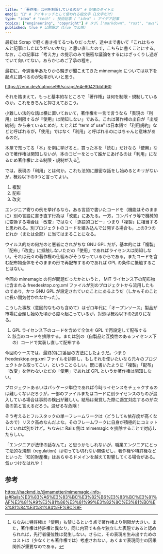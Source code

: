```yaml
---
title: "「著作権」は何を制限しているのか" # 記事のタイトル
emoji: "🤔" # アイキャッチとして使われる絵文字（1文字だけ）
type: "idea" # "tech" : 技術記事 / "idea" : アイデア記事
topics: ["engineering", "copyright"] # タグ。["markdown", "rust", "aws"] のように指定する
published: true # 公開設定（true で公開）
---
```


最初は Scrap で軽く書き捨てるつもりだったが，途中まで書いて「これはちゃんと記事にしたほうがいいかな」と思い直したので，こちらに書くことにする。なお，この記事は「考え方」の提示のみで厳密な議論をするにはざっくりし過ぎていて向いてない。あらかじめご了承の程を。

最初に，今週後半あたりから騒ぎが聞こえてきた mimemagic については以下を起点に調べるのが効率がいいと思う。

https://zenn.dev/catnose99/scraps/e4e6042fbbfd60

それを踏まえて，もっと基本的なところで「著作権」は何を制限・規制しているのか。これをきちんと押さえておこう。

小難しい法的な話は横に置いておいて，著作権を一言で言うなら「表現の『利用』は制限するが『使用』は関知しない」である。これは著作権の出自が「出版統制」から来ているためだ。たとえば “term of use” は日本語で「利用規約」などと呼ばれるが，「使用」ではなく「利用」と呼ばれるのにはちゃんと意味があるのだ。

本屋で売ってる「本」を例に挙げると，買った本を「読む」だけなら「使用」なので著作権は関知しないが，本のコピーをとって誰かにあげるのは「利用」になるため著作権による制限・規制が入る[^pat1]。

[^pat1]: ちなみに特許権は「使用」も禁じるという点で著作権より制限が大きい。また，著作権は特許権と異なり，同じ内容でも各々独立した表現であると認められれば，先行者優位性は発生しない。さらに，その表現を生み出すためのコストは（少なくとも著作権では）考慮されない。あくまで表現同士の因果関係が重要なのである。

では，表現の「利用」とは何か。これも法的に厳密な話をし始めるとキリがないが，概ね以下の3つと言ってよい。

1. 複製
1. 配布
1. 改変

エンジニア寄りの例を挙げるなら，ある言語で書いたコードを（機能はそのままに）別の言語に書き直す行為は「改変」にあたる。一方，コンパイラ等で機械的に変換する場合は「改変」ではなく「逐語的コピー」つまり「複製」に相当すると思われる。別プロジェクトのコードを組み込んで公開する場合も，上の3つのどれか（または全部）に当てはまることになる。

ウイルス的だの何だのと悪者にされがちな GNU GPL だが，基本的には「複製」「配布」「改変」に抵触しないただの「使用」であればライセンスは関知しない。それは元々の著作権の仕組みがそうなっているからである。またコードを含む配布物全体をそのままの形で再配布するのであれば GPL の条件に抵触することはない。

今回の mimemagic の何が問題だったかというと， MIT ライセンス下の配布物に含まれる freedesktop.org.xml ファイルが別のプロジェクトから流用したものであり，かつ GNU GPL が設定されていたことにあるようだ（しかもそのことに長い間気付かれなかった）。

こうした事故（意図的なものも含めて）はゼロ年代に「オープンソース」製品が市場に台頭し始めた頃から度々起こっているが，対処は概ね以下の2通りになる。

1. GPL ライセンス下のコードを含めて全体を GPL で再設定して配布する
2. 該当のコードを排除する。または別の（自製品と互換性のあるライセンス下の）コードで実装し直して配布する

今回のケースでは，最終的に2番目の方法にしたようだ。つまり freedesktop.org.xml ファイルを排除し，もしそれを使いたいなら元々のプロジェクトから取ってこい，ということらしい。既に書いたように「複製」「配布」「改変」を伴わないただの「使用」であれば GPL というか著作権は関知しない。

プロジェクトあるいはパッケージ単位であれば今時ライセンスをチェックするのは難しくないだろうが，一部のファイルまたはコードに別ライセンスのものが混入している場合は事前の検出が難しい。結局は発覚した際に適宜対応するのが次善の策と言えるだろう。混ぜるな危険！

そう考えるとフルスタックの単一フレームワークは（どうしても依存度が高くなるので）リスク高めなんだよな。そのフレームワークに自身が積極的にコミットしていれば別だけど。ちなみに Rails 側は mimemagic を排除することで対応したらしい。

「エンジニアが法律の話なんて」と思うかもしれないが，職業エンジニアにとって法的な規制（regulation）は切っても切れない関係だし，著作権や特許権などといった「知的財産権」はあらゆるドメインを越えて影響してくる場合がある。気ぃつけなはれや！

## 参考

https://hackmd.io/@mametter/mimemagic-info-ja#Rails%E3%83%A6%E3%83%BC%E3%82%B6%E3%83%BC%E3%81%AF%E3%81%A9%E3%81%86%E3%81%99%E3%82%8C%E3%81%B0%E3%81%84%E3%81%84%EF%BC%9F




<!-- eof -->
